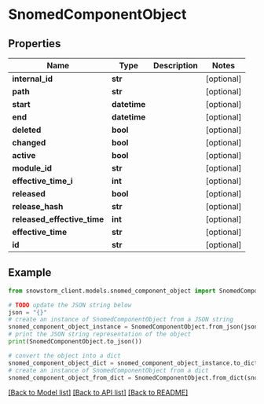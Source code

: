 # SnomedComponentObject


## Properties

Name | Type | Description | Notes
------------ | ------------- | ------------- | -------------
**internal_id** | **str** |  | [optional] 
**path** | **str** |  | [optional] 
**start** | **datetime** |  | [optional] 
**end** | **datetime** |  | [optional] 
**deleted** | **bool** |  | [optional] 
**changed** | **bool** |  | [optional] 
**active** | **bool** |  | [optional] 
**module_id** | **str** |  | [optional] 
**effective_time_i** | **int** |  | [optional] 
**released** | **bool** |  | [optional] 
**release_hash** | **str** |  | [optional] 
**released_effective_time** | **int** |  | [optional] 
**effective_time** | **str** |  | [optional] 
**id** | **str** |  | [optional] 

## Example

```python
from snowstorm_client.models.snomed_component_object import SnomedComponentObject

# TODO update the JSON string below
json = "{}"
# create an instance of SnomedComponentObject from a JSON string
snomed_component_object_instance = SnomedComponentObject.from_json(json)
# print the JSON string representation of the object
print(SnomedComponentObject.to_json())

# convert the object into a dict
snomed_component_object_dict = snomed_component_object_instance.to_dict()
# create an instance of SnomedComponentObject from a dict
snomed_component_object_from_dict = SnomedComponentObject.from_dict(snomed_component_object_dict)
```
[[Back to Model list]](../README.md#documentation-for-models) [[Back to API list]](../README.md#documentation-for-api-endpoints) [[Back to README]](../README.md)


